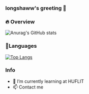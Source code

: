 
### longshaww's greeting 👋
### 🔥 Overview
![Anurag's GitHub stats](https://github-readme-stats.vercel.app/api?username=longshaww&hide=contribs,prs)

### 🙈Languages
[![Top Langs](https://github-readme-stats.vercel.app/api/top-langs/?username=anuraghazra)](https://github.com/anuraghazra/github-readme-stats)

### Info
- 🌱 I’m currently learning at HUFLIT
- 📫 Contact me
